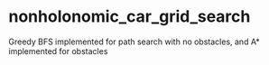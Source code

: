 # nonholonomic_car_grid_search
Greedy BFS implemented for path search with no obstacles, and A* implemented for obstacles
